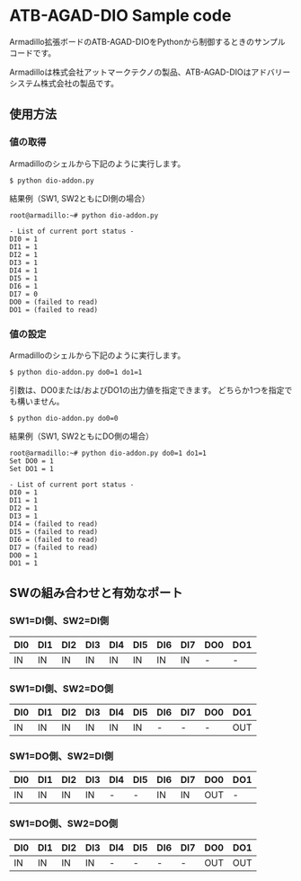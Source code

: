 # ATB-AGAD-DIO Sample code

Armadillo拡張ボードのATB-AGAD-DIOをPythonから制御するときのサンプルコードです。

Armadilloは株式会社アットマークテクノの製品、ATB-AGAD-DIOはアドバリーシステム株式会社の製品です。

## 使用方法

### 値の取得
Armadilloのシェルから下記のように実行します。
```
$ python dio-addon.py
```

結果例（SW1, SW2ともにDI側の場合）

```
root@armadillo:~# python dio-addon.py

- List of current port status -
DI0 = 1
DI1 = 1
DI2 = 1
DI3 = 1
DI4 = 1
DI5 = 1
DI6 = 1
DI7 = 0
DO0 = (failed to read)
DO1 = (failed to read)
```

### 値の設定
Armadilloのシェルから下記のように実行します。

```
$ python dio-addon.py do0=1 do1=1
```

引数は、DO0または/およびDO1の出力値を指定できます。
どちらか1つを指定でも構いません。

```
$ python dio-addon.py do0=0
```

結果例（SW1, SW2ともにDO側の場合）

```
root@armadillo:~# python dio-addon.py do0=1 do1=1
Set DO0 = 1
Set DO1 = 1

- List of current port status -
DI0 = 1
DI1 = 1
DI2 = 1
DI3 = 1
DI4 = (failed to read)
DI5 = (failed to read)
DI6 = (failed to read)
DI7 = (failed to read)
DO0 = 1
DO1 = 1
```

## SWの組み合わせと有効なポート

### SW1=DI側、SW2=DI側

DI0|DI1|DI2|DI3|DI4|DI5|DI6|DI7|DO0|DO1
-- |-- |-- |-- |-- |-- |-- |-- |-- |--
IN |IN |IN |IN |IN |IN |IN |IN |-  |-

### SW1=DI側、SW2=DO側

DI0|DI1|DI2|DI3|DI4|DI5|DI6|DI7|DO0|DO1
-- |-- |-- |-- |-- |-- |-- |-- |-- |--
IN |IN |IN |IN |IN |IN |-  |-  |-  |OUT

### SW1=DO側、SW2=DI側

DI0|DI1|DI2|DI3|DI4|DI5|DI6|DI7|DO0|DO1
-- |-- |-- |-- |-- |-- |-- |-- |-- |--
IN |IN |IN |IN |-  |-  |IN |IN |OUT|-

### SW1=DO側、SW2=DO側

DI0|DI1|DI2|DI3|DI4|DI5|DI6|DI7|DO0|DO1
-- |-- |-- |-- |-- |-- |-- |-- |-- |--
IN |IN |IN |IN |-  |-  |-  |-  |OUT|OUT
